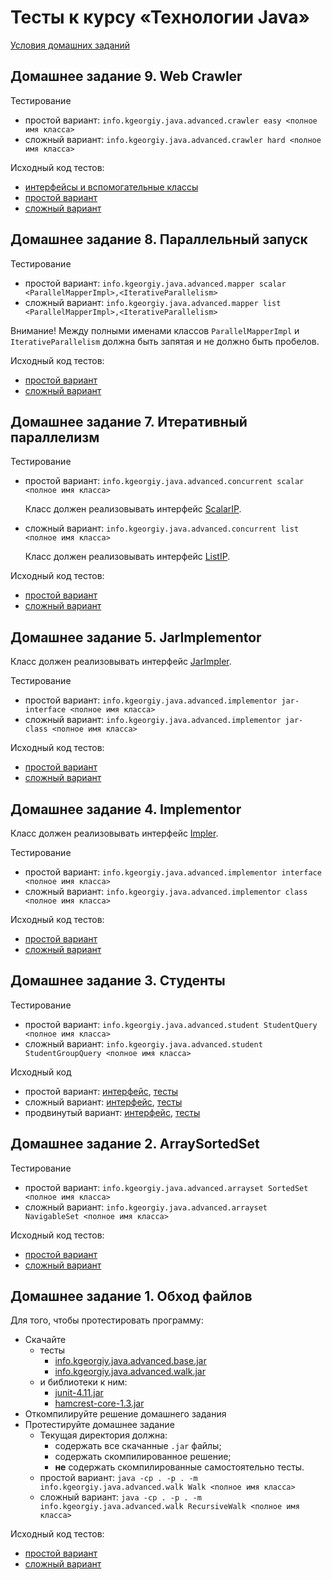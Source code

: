 # Тесты к курсу «Технологии Java»

[Условия домашних заданий](http://www.kgeorgiy.info/courses/java-advanced/homeworks.html)


## Домашнее задание 9. Web Crawler

Тестирование

 * простой вариант:
    ```info.kgeorgiy.java.advanced.crawler easy <полное имя класса>```
 * сложный вариант:
    ```info.kgeorgiy.java.advanced.crawler hard <полное имя класса>```

Исходный код тестов:

* [интерфейсы и вспомогательные классы](modules/info.kgeorgiy.java.advanced.crawler/info/kgeorgiy/java/advanced/crawler/)
* [простой вариант](modules/info.kgeorgiy.java.advanced.crawler/info/kgeorgiy/java/advanced/crawler/CrawlerEasyTest.java)
* [сложный вариант](modules/info.kgeorgiy.java.advanced.crawler/info/kgeorgiy/java/advanced/crawler/CrawlerHardTest.java)


## Домашнее задание 8. Параллельный запуск

Тестирование

 * простой вариант:
    ```info.kgeorgiy.java.advanced.mapper scalar <ParallelMapperImpl>,<IterativeParallelism>```
 * сложный вариант:
    ```info.kgeorgiy.java.advanced.mapper list <ParallelMapperImpl>,<IterativeParallelism>```

Внимание! Между полными именами классов `ParallelMapperImpl` и `IterativeParallelism`
должна быть запятая и не должно быть пробелов.

Исходный код тестов:

* [простой вариант](modules/info.kgeorgiy.java.advanced.mapper/info/kgeorgiy/java/advanced/mapper/ScalarMapperTest.java)
* [сложный вариант](modules/info.kgeorgiy.java.advanced.mapper/info/kgeorgiy/java/advanced/mapper/ListMapperTest.java)


## Домашнее задание 7. Итеративный параллелизм

Тестирование

 * простой вариант:
   ```info.kgeorgiy.java.advanced.concurrent scalar <полное имя класса>```

   Класс должен реализовывать интерфейс
   [ScalarIP](modules/info.kgeorgiy.java.advanced.concurrent/info/kgeorgiy/java/advanced/concurrent/ScalarIP.java).

 * сложный вариант:
   ```info.kgeorgiy.java.advanced.concurrent list <полное имя класса>```

   Класс должен реализовывать интерфейс
   [ListIP](modules/info.kgeorgiy.java.advanced.concurrent/info/kgeorgiy/java/advanced/concurrent/ListIP.java).

Исходный код тестов:

* [простой вариант](modules/info.kgeorgiy.java.advanced.concurrent/info/kgeorgiy/java/advanced/concurrent/ScalarIPTest.java)
* [сложный вариант](modules/info.kgeorgiy.java.advanced.concurrent/info/kgeorgiy/java/advanced/concurrent/ListIPTest.java)


## Домашнее задание 5. JarImplementor

Класс должен реализовывать интерфейс
[JarImpler](modules/info.kgeorgiy.java.advanced.implementor/info/kgeorgiy/java/advanced/implementor/JarImpler.java).

Тестирование

 * простой вариант:
    ```info.kgeorgiy.java.advanced.implementor jar-interface <полное имя класса>```
 * сложный вариант:
    ```info.kgeorgiy.java.advanced.implementor jar-class <полное имя класса>```

Исходный код тестов:

* [простой вариант](modules/info.kgeorgiy.java.advanced.implementor/info/kgeorgiy/java/advanced/implementor/InterfaceJarImplementorTest.java)
* [сложный вариант](modules/info.kgeorgiy.java.advanced.implementor/info/kgeorgiy/java/advanced/implementor/ClassJarImplementorTest.java)


## Домашнее задание 4. Implementor

Класс должен реализовывать интерфейс
[Impler](modules/info.kgeorgiy.java.advanced.implementor/info/kgeorgiy/java/advanced/implementor/Impler.java).

Тестирование

 * простой вариант:
    ```info.kgeorgiy.java.advanced.implementor interface <полное имя класса>```
 * сложный вариант:
    ```info.kgeorgiy.java.advanced.implementor class <полное имя класса>```

Исходный код тестов:

* [простой вариант](modules/info.kgeorgiy.java.advanced.implementor/info/kgeorgiy/java/advanced/implementor/InterfaceImplementorTest.java)
* [сложный вариант](modules/info.kgeorgiy.java.advanced.implementor/info/kgeorgiy/java/advanced/implementor/ClassImplementorTest.java)


## Домашнее задание 3. Студенты

Тестирование

 * простой вариант:
    ```info.kgeorgiy.java.advanced.student StudentQuery <полное имя класса>```
 * сложный вариант:
    ```info.kgeorgiy.java.advanced.student StudentGroupQuery <полное имя класса>```

Исходный код

 * простой вариант:
    [интерфейс](modules/info.kgeorgiy.java.advanced.student/info/kgeorgiy/java/advanced/student/StudentQuery.java),
    [тесты](modules/info.kgeorgiy.java.advanced.student/info/kgeorgiy/java/advanced/student/FullStudentQueryTest.java)
 * сложный вариант:
    [интерфейс](modules/info.kgeorgiy.java.advanced.student/info/kgeorgiy/java/advanced/student/StudentGroupQuery.java),
    [тесты](modules/info.kgeorgiy.java.advanced.student/info/kgeorgiy/java/advanced/student/FullStudentGroupQueryTest.java)
 * продвинутый вариант:
    [интерфейс](modules/info.kgeorgiy.java.advanced.student/info/kgeorgiy/java/advanced/student/AdvancedStudentGroupQuery.java),
    [тесты](modules/info.kgeorgiy.java.advanced.student/info/kgeorgiy/java/advanced/student/AdvancedStudentGroupQueryTest.java)


## Домашнее задание 2. ArraySortedSet

Тестирование

 * простой вариант:
    ```info.kgeorgiy.java.advanced.arrayset SortedSet <полное имя класса>```
 * сложный вариант:
    ```info.kgeorgiy.java.advanced.arrayset NavigableSet <полное имя класса>```

Исходный код тестов:

 * [простой вариант](modules/info.kgeorgiy.java.advanced.arrayset/info/kgeorgiy/java/advanced/arrayset/SortedSetTest.java)
 * [сложный вариант](modules/info.kgeorgiy.java.advanced.arrayset/info/kgeorgiy/java/advanced/arrayset/NavigableSetTest.java)


## Домашнее задание 1. Обход файлов

Для того, чтобы протестировать программу:

 * Скачайте
    * тесты
        * [info.kgeorgiy.java.advanced.base.jar](artifacts/info.kgeorgiy.java.advanced.base.jar)
        * [info.kgeorgiy.java.advanced.walk.jar](artifacts/info.kgeorgiy.java.advanced.walk.jar)
    * и библиотеки к ним:
        * [junit-4.11.jar](lib/junit-4.11.jar)
        * [hamcrest-core-1.3.jar](lib/hamcrest-core-1.3.jar)
 * Откомпилируйте решение домашнего задания
 * Протестируйте домашнее задание
    * Текущая директория должна:
       * содержать все скачанные `.jar` файлы;
       * содержать скомпилированное решение;
       * __не__ содержать скомпилированные самостоятельно тесты.
    * простой вариант:
        ```java -cp . -p . -m info.kgeorgiy.java.advanced.walk Walk <полное имя класса>```
    * сложный вариант:
        ```java -cp . -p . -m info.kgeorgiy.java.advanced.walk RecursiveWalk <полное имя класса>```

Исходный код тестов:

 * [простой вариант](modules/info.kgeorgiy.java.advanced.walk/info/kgeorgiy/java/advanced/walk/WalkTest.java)
 * [сложный вариант](modules/info.kgeorgiy.java.advanced.walk/info/kgeorgiy/java/advanced/walk/RecursiveWalkTest.java)
